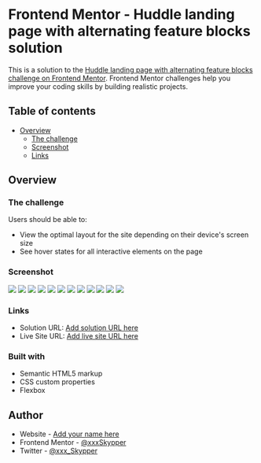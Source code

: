 # Frontend Mentor - Huddle landing page with alternating feature blocks solution

This is a solution to the [Huddle landing page with alternating feature blocks challenge on Frontend Mentor](https://www.frontendmentor.io/challenges/huddle-landing-page-with-alternating-feature-blocks-5ca5f5981e82137ec91a5100). Frontend Mentor challenges help you improve your coding skills by building realistic projects. 

## Table of contents

- [Overview](#overview)
  - [The challenge](#the-challenge)
  - [Screenshot](#screenshot)
  - [Links](#links)



## Overview

### The challenge

Users should be able to:

- View the optimal layout for the site depending on their device's screen size
- See hover states for all interactive elements on the page

### Screenshot

![](./design/Desktop-view1.png)
![](./design/Desktop-view2.png)
![](./design/Desktop-view3.png)
![](./design/Desktop-view4.png)
![](./design/Desktop-view5.png)
![](./design/Mobile-view.png)
![](./design/Mobile-view2.png)
![](./design/Mobile-view3.png)
![](./design/Mobile-view4.png)
![](./design/Mobile-view5.png)
![](./design/Mobile-view6.png)
![](./design/Mobile-view7.png)



### Links

- Solution URL: [Add solution URL here](https://www.github.com/xxxSkypper)
- Live Site URL: [Add live site URL here](https://your-live-site-url.com)

### Built with

- Semantic HTML5 markup
- CSS custom properties
- Flexbox

## Author

- Website - [Add your name here](https://www.github.com/xxxSkypper)
- Frontend Mentor - [@xxxSkypper](https://www.frontendmentor.io/profile/xxxSkypper)
- Twitter - [@xxx_Skypper](https://www.twitter.com/xxx_Skypper)


